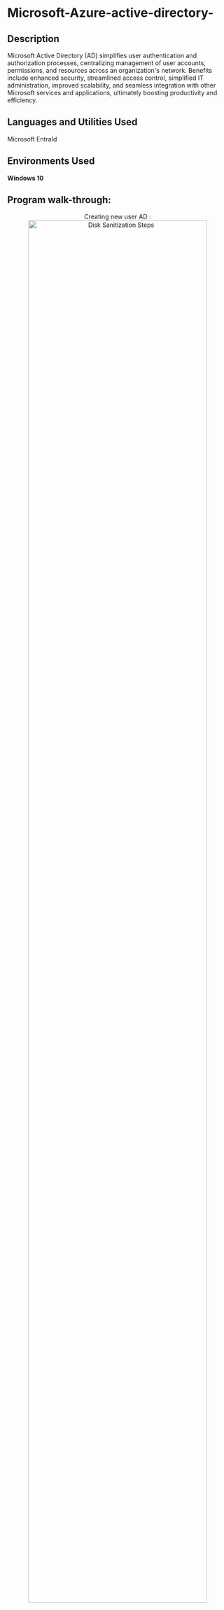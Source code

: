 # Microsoft-Azure-active-directory-


<h2>Description</h2>
Microsoft Active Directory (AD) simplifies user authentication and authorization processes, centralizing management of user accounts, permissions, and resources across an organization's network. Benefits include enhanced security, streamlined access control, simplified IT administration, improved scalability, and seamless integration with other Microsoft services and applications, ultimately boosting productivity and efficiency.
<br />


<h2>Languages and Utilities Used</h2>
Microsoft EntraId
<h2>Environments Used </h2>

<b> Windows 10 </b> 

<h2>Program walk-through:</h2>

<p align="center">
Creating new user AD : <br/>
<img src="https://imgur.com/OOZYEVw.png" height="90%" width="90%" alt="Disk Sanitization Steps"/>
<br />
<br />
Creating new user to the AD named Ashish and assigning the useer password:  <br/>
<img src="https://imgur.com/J1pVtTF.png" height="90%" width="90%" alt="Disk Sanitization Steps"/>
<br />
<br />
Successfully Created the new user Ashish : <br/>
<img src="https://imgur.com/nrNmNHY.png"height="90%" width="90%" alt="Disk Sanitization Steps"/>
<br />
<br />
Creating new group named IT Support Sydney  : <br/>
<img src="https://imgur.com/0sFahUJ.png" height="90%" width="90%" alt="Disk Sanitization Steps"/>
<br />
<br />
Adding members to our newly created group IT Support Sydney:  <br/>
<img src="https://imgur.com/fUzKPR6.png" height="90%" width="90%" alt="Disk Sanitization Steps"/>
<br />
<br />
Adding Awad, Adam and Ashish to group IT support Sydney : <br/>
<img src="https://imgur.com/KcqrUoA.png"height="90%" width="90%" alt="Disk Sanitization Steps"/>
<br />
<br />
Assigning role based access policy to active users Jessy: <br/>
<img src="https://imgur.com/CofxlA6.png"height="90%" width="90%" alt="Disk Sanitization Steps"/>
<br />
<br />
Assigning Jessy team Admin role  : <br/>
<img src="https://imgur.com/mzuzH38.png" height="90%" width="90%" alt="Disk Sanitization Steps"/>
<br />
<br />
Successfully assigned Jessy team admin role :  <br/>
<img src="https://imgur.com/hIoYgxI.png" height="90%" width="90%" alt="Disk Sanitization Steps"/>
<br />
<br />
Adding Awad, Adam and Ashish to group IT support Sydney : <br/>
<img src="https://imgur.com/KcqrUoA.png"height="90%" width="90%" alt="Disk Sanitization Steps"/>
<br />
<br />


